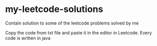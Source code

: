 # my-leetcode-solutions
Contain solution to some of the leetcode problems solved by me

Copy the code from txt file and paste it in the editor in Leetcode.
Every code is written in java
